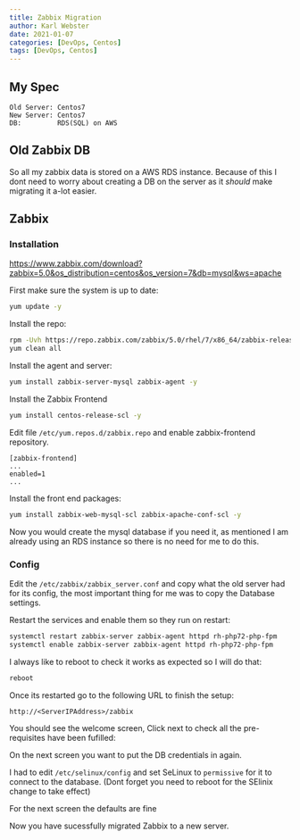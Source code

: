 ```yaml
---
title: Zabbix Migration
author: Karl Webster
date: 2021-01-07
categories: [DevOps, Centos]
tags: [DevOps, Centos]
---
```



## My Spec
```
Old Server: Centos7
New Server: Centos7
DB:         RDS(SQL) on AWS
```
## Old Zabbix DB
So all my zabbix data is stored on a AWS RDS instance. Because of this I dont need to worry about creating a DB on the server as it *should* make migrating it a-lot easier.


## Zabbix

### Installation
https://www.zabbix.com/download?zabbix=5.0&os_distribution=centos&os_version=7&db=mysql&ws=apache


First make sure the system is up to date:
```bash
yum update -y
```
Install the repo:
```bash
rpm -Uvh https://repo.zabbix.com/zabbix/5.0/rhel/7/x86_64/zabbix-release-5.0-1.el7.noarch.rpm
yum clean all
```

Install the agent and server:
```bash
yum install zabbix-server-mysql zabbix-agent -y
```

Install the Zabbix Frontend
```bash
yum install centos-release-scl -y
```

Edit file `/etc/yum.repos.d/zabbix.repo` and enable zabbix-frontend repository.
```
[zabbix-frontend]
...
enabled=1
...
```

Install the front end packages:
```bash
yum install zabbix-web-mysql-scl zabbix-apache-conf-scl -y
```

Now you would create the mysql database if you need it, as mentioned I am already using an RDS instance so there is no need for me to do this.

### Config
Edit the `/etc/zabbix/zabbix_server.conf` and copy what the old server had for its config, the most important thing for me was to copy the Database settings.

Restart the services and enable them so they run on restart:
```bash
systemctl restart zabbix-server zabbix-agent httpd rh-php72-php-fpm
systemctl enable zabbix-server zabbix-agent httpd rh-php72-php-fpm
```

I always like to reboot to check it works as expected so I will do that:
```bash
reboot
```

Once its restarted go to the following URL to finish the setup:
```
http://<ServerIPAddress>/zabbix
```

You should see the welcome screen, Click next to check all the pre-requisites have been fufilled:


On the next screen you want to put the DB credentials in again.

I had to edit `/etc/selinux/config` and set SeLinux to `permissive` for it to connect to the database. (Dont forget you need to reboot for the SElinix change to take effect)

For the next screen the defaults are fine


Now you have sucessfully migrated Zabbix to a new server.